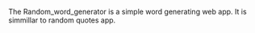 The Random_word_generator is a simple word generating web app. It is simmillar to random quotes app.
